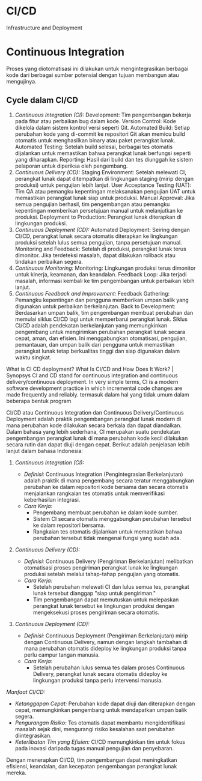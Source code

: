 # CI/CD

Infrastructure and Deployment

# Continuous Integration
Proses yang diotomatisasi ini dilakukan untuk mengintegrasikan berbagai kode dari berbagai sumber potensial dengan tujuan membangun atau mengujinya.

## Cycle dalam CI/CD
1. *Continuous Integration (CI):* Development: Tim pengembangan bekerja pada fitur atau perbaikan bug dalam kode. Version Control: Kode dikelola dalam sistem kontrol versi seperti Git. Automated Build: Setiap perubahan kode yang di-commit ke repositori Git akan memicu build otomatis untuk menghasilkan binary atau paket perangkat lunak. Automated Testing: Setelah build selesai, berbagai tes otomatis dijalankan untuk memastikan bahwa perangkat lunak berfungsi seperti yang diharapkan. Reporting: Hasil dari build dan tes diunggah ke sistem pelaporan untuk diperiksa oleh pengembang.
2. *Continuous Delivery (CD):* Staging Environment: Setelah melewati CI, perangkat lunak dapat ditempatkan di lingkungan staging (mirip dengan produksi) untuk pengujian lebih lanjut. User Acceptance Testing (UAT): Tim QA atau pemangku kepentingan melaksanakan pengujian UAT untuk memastikan perangkat lunak siap untuk produksi. Manual Approval: Jika semua pengujian berhasil, tim pengembangan atau pemangku kepentingan memberikan persetujuan manual untuk melanjutkan ke produksi. Deployment to Production: Perangkat lunak diterapkan di lingkungan produksi.
3. *Continuous Deployment (CD):* Automated Deployment: Seiring dengan CI/CD, perangkat lunak secara otomatis diterapkan ke lingkungan produksi setelah lulus semua pengujian, tanpa persetujuan manual. Monitoring and Feedback: Setelah di produksi, perangkat lunak terus dimonitor. Jika terdeteksi masalah, dapat dilakukan rollback atau tindakan perbaikan segera.
4. *Continuous Monitoring:* Monitoring: Lingkungan produksi terus dimonitor untuk kinerja, keamanan, dan keandalan. Feedback Loop: Jika terjadi masalah, informasi kembali ke tim pengembangan untuk perbaikan lebih lanjut.
5. *Continuous Feedback and Improvement:* Feedback Gathering: Pemangku kepentingan dan pengguna memberikan umpan balik yang digunakan untuk perbaikan berkelanjutan. Back to Development: Berdasarkan umpan balik, tim pengembangan membuat perubahan dan memulai siklus CI/CD lagi untuk memperbarui perangkat lunak. Siklus CI/CD adalah pendekatan berkelanjutan yang memungkinkan pengembang untuk mengirimkan perubahan perangkat lunak secara cepat, aman, dan efisien. Ini menggabungkan otomatisasi, pengujian, pemantauan, dan umpan balik dari pengguna untuk memastikan perangkat lunak tetap berkualitas tinggi dan siap digunakan dalam waktu singkat.

What is CI CD deployment?
What Is CI/CD and How Does It Work? | Synopsys
CI and CD stand for continuous integration and continuous delivery/continuous deployment. In very simple terms, CI is a modern software development practice in which incremental code changes are made frequently and reliably. termasuk dalam hal yang tidak umum dalam beberapa bentuk program

CI/CD atau Continuous Integration dan Continuous Delivery/Continuous Deployment adalah praktik pengembangan perangkat lunak modern di mana perubahan kode dilakukan secara berkala dan dapat diandalkan. Dalam bahasa yang lebih sederhana, CI merupakan suatu pendekatan pengembangan perangkat lunak di mana perubahan kode kecil dilakukan secara rutin dan dapat diuji dengan cepat. Berikut adalah penjelasan lebih lanjut dalam bahasa Indonesia:

1. *Continuous Integration (CI):*
   - *Definisi:* Continuous Integration (Pengintegrasian Berkelanjutan) adalah praktik di mana pengembang secara teratur menggabungkan perubahan ke dalam repositori kode bersama dan secara otomatis menjalankan rangkaian tes otomatis untuk memverifikasi keberhasilan integrasi.
   - *Cara Kerja:*
      - Pengembang membuat perubahan ke dalam kode sumber.
      - Sistem CI secara otomatis menggabungkan perubahan tersebut ke dalam repositori bersama.
      - Rangkaian tes otomatis dijalankan untuk memastikan bahwa perubahan tersebut tidak mengenai fungsi yang sudah ada.

2. *Continuous Delivery (CD):*
   - *Definisi:* Continuous Delivery (Pengiriman Berkelanjutan) melibatkan otomatisasi proses pengiriman perangkat lunak ke lingkungan produksi setelah melalui tahap-tahap pengujian yang otomatis.
   - *Cara Kerja:*
      - Setelah perubahan melewati CI dan lulus semua tes, perangkat lunak tersebut dianggap "siap untuk pengiriman."
      - Tim pengembangan dapat memutuskan untuk melepaskan perangkat lunak tersebut ke lingkungan produksi dengan mengeksekusi proses pengiriman secara otomatis.

3. *Continuous Deployment (CD):*
   - *Definisi:* Continuous Deployment (Pengiriman Berkelanjutan) mirip dengan Continuous Delivery, namun dengan langkah tambahan di mana perubahan otomatis dideploy ke lingkungan produksi tanpa perlu campur tangan manusia.
   - *Cara Kerja:*
      - Setelah perubahan lulus semua tes dalam proses Continuous Delivery, perangkat lunak secara otomatis dideploy ke lingkungan produksi tanpa perlu intervensi manusia.

*Manfaat CI/CD:*
- *Ketanggapan Cepat:* Perubahan kode dapat diuji dan diterapkan dengan cepat, memungkinkan pengembang untuk mendapatkan umpan balik segera.
- *Pengurangan Risiko:* Tes otomatis dapat membantu mengidentifikasi masalah sejak dini, mengurangi risiko kesalahan saat perubahan diintegrasikan.
- *Keterlibatan Tim yang Efisien:* CI/CD memungkinkan tim untuk fokus pada inovasi daripada tugas manual pengujian dan penyebaran.

Dengan menerapkan CI/CD, tim pengembangan dapat meningkatkan efisiensi, keandalan, dan kecepatan pengembangan perangkat lunak mereka.
